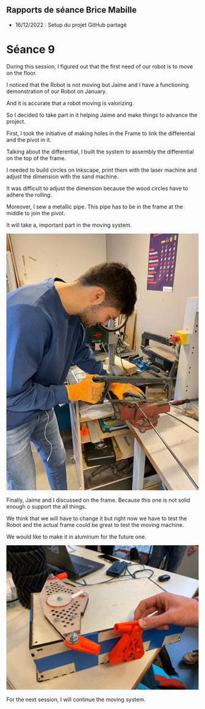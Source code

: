## Rapports de séance Brice Mabille

- 16/12/2022 : Setup du projet GitHub partagé

# Séance 9

During this session, I figured out that the first need of our robot is to move on the floor.

I noticed that the Robot is not moving but Jaime and I have a functioning demonstration of our Robot on January.

And it is accurate that a robot moving is valorizing.

So I decided to take part in it helping Jaime and make things to advance the project.

First, I took the initiative of making holes in the Frame to link the differential and the pivot in it.

Talking about the differential, I built the system to assembly the differential on the top of the frame.

I needed to build circles on Inkscape, print them with the laser machine and adjust the dimension with the sand machine.

It was difficult to adjust the dimension because the wood circles have to adhere the rolling.

Moreover, I sew a metallic pipe. 
This pipe has to be in the frame at the middle to join the pivot. 

It will take a, important part in the moving system.

![image](../../Documentation/Images/BriceSawing.jpeg)

Finally, Jaime and I discussed on the frame. Because this one is not solid enough o support the all things. 

We think that we will have to change it but right now we have to test the Robot and the actual frame could be great to test the moving machine. 

We would like to make it in aluminum for the future one.

![image](../../Documentation/Images/EGAIA1.jpeg)

For the next session, I will continue the moving system.

